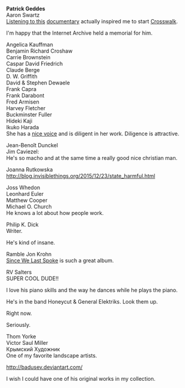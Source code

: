 **Patrick Geddes**  
Aaron Swartz  
<a href="#%24%3A%2FListeningToThis" class="tc-tiddlylink tc-tiddlylink-resolves">Listening to this</a> <a href="https://www.youtube.com/watch?v=vXr-2hwTk58" class="tc-tiddlylink-external">documentary</a> actually inspired me to start <a href="http://crosswalk.xyz" class="tc-tiddlylink-external">Crosswalk</a>.

I'm happy that the Internet Archive held a memorial for him.

Angelica Kauffman  
Benjamin Richard Croshaw  
Carrie Brownstein  
Caspar David Friedrich  
Claude Berge  
D. W. Griffith  
David & Stephen Dewaele  
Frank Capra  
Frank Darabont  
Fred Armisen  
Harvey Fletcher  
Buckminster Fuller  
Hideki Kaji  
Ikuko Harada  
She has a <a href="https://www.youtube.com/watch?v=KRSQesB6jwU" class="tc-tiddlylink-external">nice voice</a> and is diligent in her work. Diligence is attractive.

Jean-Benoît Dunckel  
Jim Caviezel:  
He's so macho and at the same time a really good nice christian man.

Joanna Rutkowska  
<http://blog.invisiblethings.org/2015/12/23/state_harmful.html>

Joss Whedon  
Leonhard Euler  
Matthew Cooper  
Michael O. Church  
He knows a lot about how people work.

Philip K. Dick  
Writer.

He's kind of insane.

Ramble Jon Krohn  
<a href="http://www.amazon.com/Since-We-Last-Spoke-Rjd2/dp/B002SJBI4I" class="tc-tiddlylink-external">Since We Last Spoke</a> is such a great album.

RV Salters  
SUPER COOL DUDE!!

I love his piano skills and the way he dances while he plays the piano.

He's in the band Honeycut & General Elektriks. Look them up.

Right now.

Seriously.

Thom Yorke  
Victor Saul Miller  
Крымский Художник  
One of my favorite landscape artists.

<http://badusev.deviantart.com/>

I wish I could have one of his original works in my collection.
